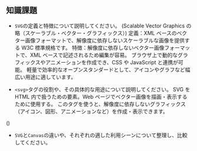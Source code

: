 ## 知識課題

- `SVG`の定義と特徴について説明してください。
  (Scalable Vector Graphics の略（スケーラブル・ベクター・グラフィックス）)
  定義：XML ベースのベクター画像フォーマットで、解像度に依存しないスケーラブルな画像を提供する W3C 標準規格です。
  特徴：解像度に依存しないベクター画像フォーマットで、XML ベースで記述されるため編集が容易。
  ブラウザ上で動的なグラフィックスやアニメーションを作成でき、CSS や JavaScript と連携が可能。
  軽量で効率的なオープンスタンダードとして、アイコンやグラフなど幅広い用途に適しています。

- `<svg>`タグの役割や、その具体的な用途について説明してください。
  SVG を HTML 内で扱うための要素。Web ページでベクター画像を描画・表示するために使用する。
  このタグを使うと、解像度に依存しないグラフィックス（アイコン、図形、アニメーションなど）を作成・表示できます。

()

- `SVG`と`Canvas`の違いや、それぞれの適した利用シーンについて整理し、比較してください。
